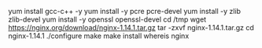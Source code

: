 yum install gcc-c++ -y
yum install -y pcre pcre-devel
yum install -y zlib zlib-devel
yum install -y openssl openssl-devel
cd /tmp
wget https://nginx.org/download/nginx-1.14.1.tar.gz
tar -zxvf nginx-1.14.1.tar.gz 
 cd nginx-1.14.1
./configure
make
make install
whereis nginx
